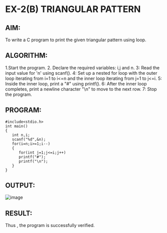 # EX-2(B)   TRIANGULAR PATTERN

## AIM:
 To write a C program to print the given triangular pattern using loop.

## ALGORITHM:
1.Start the program.
2. Declare the required variables: i,j and n.
3: Read the input value for 'n' using scanf().
4: Set up a nested for loop with the outer loop iterating from i=1 to i<=n and the inner loop
iterating from j=1 to j<=i.
5: Inside the inner loop, print a "#" using printf().
6: After the inner loop completes, print a newline character "\n" to move to the next row.
7: Stop the program.

## PROGRAM:
```
#include<stdio.h>
int main()
{
   int n,i;
   scanf("%d",&n);
   for(i=n;i>=1;i--)
   {
      for(int j=1;j<=i;j++)
      printf("#");
      printf("\n");
   }
}
```

## OUTPUT:
![image](https://github.com/Yuvaranithulasingam/EX-02-2b/assets/121418522/8416ffee-5ed3-4efb-81c6-74570a2ee214)

## RESULT:
  Thus , the program is successfully verified.
